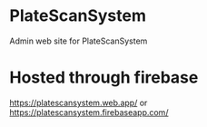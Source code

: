 # PlateScanSystem
 Admin web site for PlateScanSystem

# Hosted through firebase
https://platescansystem.web.app/
or 
https://platescansystem.firebaseapp.com/
